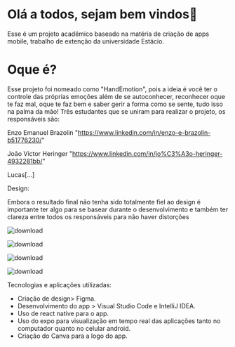 # Olá a todos, sejam bem vindos👋

Esse é um projeto acadêmico baseado na matéria de criação de apps mobile, trabalho de extenção da universidade Estácio. 

# Oque é?

Esse projeto foi nomeado como "HandEmotion", pois a ideia é você ter o controle das próprias emoções além de se autoconhecer, reconhecer oque te faz mal, oque te faz bem e saber gerir a forma como se sente, tudo isso na palma da mão!
Três estudantes que se uniram para realizar o projeto, os responsáveis são:
  
   
   Enzo Emanuel Brazolin "https://www.linkedin.com/in/enzo-e-brazolin-b51776230/"
   
   João Victor Heringer "https://www.linkedin.com/in/jo%C3%A3o-heringer-4932281bb/"
  

   Lucas[...]

Design:

Embora o resultado final não tenha sido totalmente fiel ao design é importante ter algo para se basear durante o desenvolvimento e também ter clareza entre todos os responsáveis para não haver distorções


![download](https://github.com/user-attachments/assets/46433bbd-b3db-4244-b9e9-95eaaff4907d)

![download](https://github.com/user-attachments/assets/ee265d66-0034-4cd0-b73b-0d16c171f4d0)

![download](https://github.com/user-attachments/assets/9187338f-7ebb-4ba5-b4e8-0248bcd7321e)

![download](https://github.com/user-attachments/assets/9ca6f0b9-2cda-418c-a9ca-4174f1e92124)


Tecnologias e aplicações utilizadas:
* Criação de design> Figma.
* Desenvolvimento do app > Visual Studio Code e IntelliJ IDEA.
* Uso de react native para o app.
* Uso do expo para visualização em tempo real das aplicações tanto no computador quanto no celular android.
* Criação do Canva para a logo do app.



